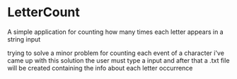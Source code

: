 # LetterCount
A simple application for counting how many times each letter appears in a string input

trying to solve a minor problem for counting each event of a character i've came up with this solution
the user must type a input and after that a .txt file will be created containing the info about each letter occurrence 

